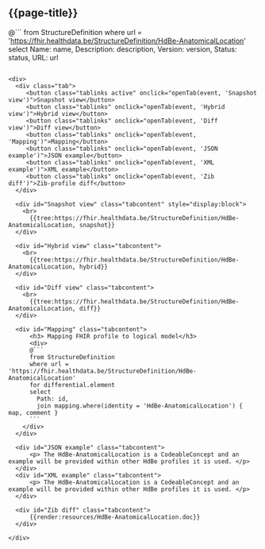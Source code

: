 ## {{page-title}}

@```
from StructureDefinition
where url = 'https://fhir.healthdata.be/StructureDefinition/HdBe-AnatomicalLocation'
select 
Name: name,
Description: description,
Version: version,
Status: status,
URL: url
```

<div>
  <div class="tab">
     <button class="tablinks active" onclick="openTab(event, 'Snapshot view')">Snapshot view</button>
     <button class="tablinks" onclick="openTab(event, 'Hybrid view')">Hybrid view</button>
     <button class="tablinks" onclick="openTab(event, 'Diff view')">Diff view</button>
     <button class="tablinks" onclick="openTab(event, 'Mapping')">Mapping</button>
     <button class="tablinks" onclick="openTab(event, 'JSON example')">JSON example</button>
     <button class="tablinks" onclick="openTab(event, 'XML example')">XML example</button>
     <button class="tablinks" onclick="openTab(event, 'Zib diff')">Zib-profile diff</button>
  </div>

  <div id="Snapshot view" class="tabcontent" style="display:block">
    <br>
      {{tree:https://fhir.healthdata.be/StructureDefinition/HdBe-AnatomicalLocation, snapshot}}
  </div>

  <div id="Hybrid view" class="tabcontent">
    <br>
      {{tree:https://fhir.healthdata.be/StructureDefinition/HdBe-AnatomicalLocation, hybrid}}
  </div>

  <div id="Diff view" class="tabcontent">
    <br>
      {{tree:https://fhir.healthdata.be/StructureDefinition/HdBe-AnatomicalLocation, diff}}
  </div>

  <div id="Mapping" class="tabcontent">      
      <h3> Mapping FHIR profile to logical model</h3>
      <div>
      @```
      from StructureDefinition
      where url = 'https://fhir.healthdata.be/StructureDefinition/HdBe-AnatomicalLocation'
      for differential.element 
      select 
        Path: id,
        join mapping.where(identity = 'HdBe-AnatomicalLocation') { map, comment }
      ```
    </div>
  </div>

  <div id="JSON example" class="tabcontent">
      <p> The HdBe-AnatomicalLocation is a CodeableConcept and an example will be provided within other HdBe profiles it is used. </p>
  </div>
  <div id="XML example" class="tabcontent">
      <p> The HdBe-AnatomicalLocation is a CodeableConcept and an example will be provided within other HdBe profiles it is used. </p>
  </div>

  <div id="Zib diff" class="tabcontent">
      {{render:resources/HdBe-AnatomicalLocation.doc}}
  </div>

</div>